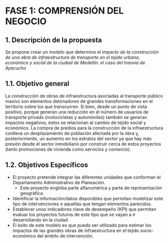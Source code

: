 # FASE 1: COMPRENSIÓN DEL NEGOCIO
## 1. Descripción de la propuesta
Se propone crear un modelo que determine el *impacto de la construcción de una obra de infraestructura de transporte en el tejido urbano, económico y social de la ciudad de Medellín: el caso del tranvía de Ayacucho*
## 1.1. Objetivo general
La construcción de obras de infraestructura asociadas al transporte público masivo son elementos detonadores de grandes transformaciones en el territorio sobre los que transcurren. Si bien, desde un punto de vista positivo, porque generan una reducción en el número de usuarios de transporte privado (motocicletas y automóviles) también se generan impactos negativos; estos se relacionan al cambio de tejido social y económico. 
La compra de predios para la construcción de la infraestructura conlleva un desplazamiento de población afectada por la obra y, posteriormente, un aumento en los estratos del sector ya que hay más presión desde el sector inmobiliario por construir cerca de estos proyectos (tanto promociones de vivienda como servicios y comercio).  

## 1.2. Objetivos Específicos
   * El proyecto pretende integrar las diferentes unidades que conforman el Departamento Administrativo de Planeación.
        * Este proyecto engloba parte alfanumérica y parte de representación geográfica.
   * Identificar la información/datos disponibles que permitan modelizar este tipo de intervenciones o aquellas que tengan elementos parecidos.
   * Establecer unos indicadores clave de desempeño (KPI) que permitan evaluar los proyectos futuros de este tipo que se vayan a ir desarrollando en la ciudad
 * El éxito de este modelo es que pueda ser utilizado para estimar los impactos de las grandes obras de infraestructura en el tejido socio-económico del ámbito de intervención.      
   
